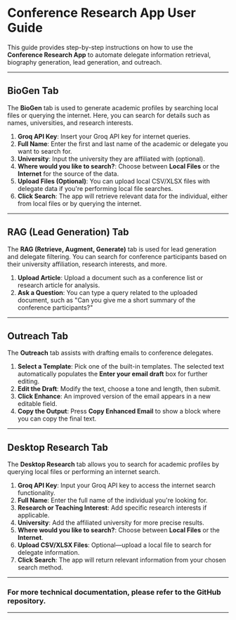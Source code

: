 # Conference Research App User Guide

This guide provides step-by-step instructions on how to use the **Conference Research App** to automate delegate information retrieval, biography generation, lead generation, and outreach.

---

## **BioGen Tab**

The **BioGen** tab is used to generate academic profiles by searching local files or querying the internet. Here, you can search for details such as names, universities, and research interests.

1. **Groq API Key**: Insert your Groq API key for internet queries.
2. **Full Name**: Enter the first and last name of the academic or delegate you want to search for.
3. **University**: Input the university they are affiliated with (optional).
4. **Where would you like to search?**: Choose between **Local Files** or the **Internet** for the source of the data.
5. **Upload Files (Optional)**: You can upload local CSV/XLSX files with delegate data if you're performing local file searches.
6. **Click Search**: The app will retrieve relevant data for the individual, either from local files or by querying the internet.

---

## **RAG (Lead Generation) Tab**

The **RAG (Retrieve, Augment, Generate)** tab is used for lead generation and delegate filtering. You can search for conference participants based on their university affiliation, research interests, and more.

1. **Upload Article**: Upload a document such as a conference list or research article for analysis.
2. **Ask a Question**: You can type a query related to the uploaded document, such as "Can you give me a short summary of the conference participants?"

---

## **Outreach Tab**

The **Outreach** tab assists with drafting emails to conference delegates.

1. **Select a Template**: Pick one of the built-in templates. The selected text automatically populates the **Enter your email draft** box for further editing.
2. **Edit the Draft**: Modify the text, choose a tone and length, then submit.
3. **Click Enhance**: An improved version of the email appears in a new editable field.
4. **Copy the Output**: Press **Copy Enhanced Email** to show a block where you can copy the final text.

---

## **Desktop Research Tab**

The **Desktop Research** tab allows you to search for academic profiles by querying local files or performing an internet search.

1. **Groq API Key**: Input your Groq API key to access the internet search functionality.
2. **Full Name**: Enter the full name of the individual you're looking for.
3. **Research or Teaching Interest**: Add specific research interests if applicable.
4. **University**: Add the affiliated university for more precise results.
5. **Where would you like to search?**: Choose between **Local Files** or the **Internet**.
6. **Upload CSV/XLSX Files**: Optional—upload a local file to search for delegate information.
7. **Click Search**: The app will return relevant information from your chosen search method.

---

### For more technical documentation, please refer to the GitHub repository.

---

